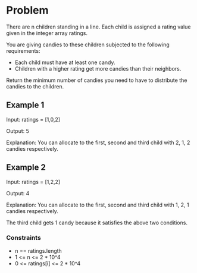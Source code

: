 # Problem

There are n children standing in a line. Each child is assigned a rating value given in the integer array ratings.

You are giving candies to these children subjected to the following requirements:

- Each child must have at least one candy.
- Children with a higher rating get more candies than their neighbors.

Return the minimum number of candies you need to have to distribute the candies to the children.

## Example 1

Input: ratings = [1,0,2]

Output: 5

Explanation: You can allocate to the first, second and third child with 2, 1, 2 candies respectively.

## Example 2

Input: ratings = [1,2,2]

Output: 4

Explanation: You can allocate to the first, second and third child with 1, 2, 1 candies respectively.

The third child gets 1 candy because it satisfies the above two conditions.
 
### Constraints

- n == ratings.length
- 1 <= n <= 2 * 10^4
- 0 <= ratings[i] <= 2 * 10^4
